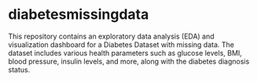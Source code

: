 # diabetesmissingdata
This repository contains an exploratory data analysis (EDA) and visualization dashboard for a Diabetes Dataset with missing data. The dataset includes various health parameters such as glucose levels, BMI, blood pressure, insulin levels, and more, along with the diabetes diagnosis status.
